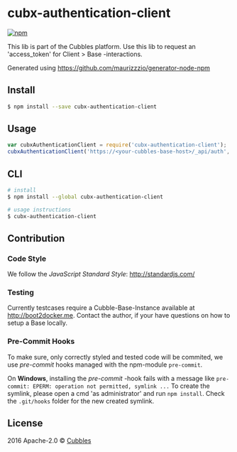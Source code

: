 # cubx-authentication-client

[![npm][npm-image]][npm-url]

This lib is part of the Cubbles platform. Use this lib to request an 'access_token' for Client > Base -interactions.

Generated using https://github.com/maurizzzio/generator-node-npm

## Install

```sh
$ npm install --save cubx-authentication-client
```

## Usage

```js
var cubxAuthenticationClient = require('cubx-authentication-client');
cubxAuthenticationClient('https://<your-cubbles-base-host>/_api/auth', 'username', 'password',  function(err, access_token) {...});
```

## CLI
```sh
# install
$ npm install --global cubx-authentication-client

# usage instructions
$ cubx-authentication-client
```

## Contribution

### Code Style
We follow the _JavaScript Standard Style_: http://standardjs.com/

### Testing
Currently testcases require a Cubble-Base-Instance available at http://boot2docker.me.
Contact the author, if your have questions on how to setup a Base locally.

### Pre-Commit Hooks
To make sure, only correctly styled and tested code will be commited, we use _pre-commit_ hooks managed with the npm-module ```pre-commit```.  

On **Windows**, installing the _pre-commit_ -hook fails with a message like ```pre-commit: EPERM: operation not permitted, symlink ...```
To create the symlink, please open a cmd 'as administrator' and run ```npm install```. Check the ```.git/hooks``` folder for the new created symlink.
  

## License

2016 Apache-2.0 © [Cubbles](https://github.com/cubbles)

[npm-image]: https://img.shields.io/npm/v/cubx-authentication-client.svg?style=flat
[npm-url]: https://npmjs.org/package/cubx-authentication-client
